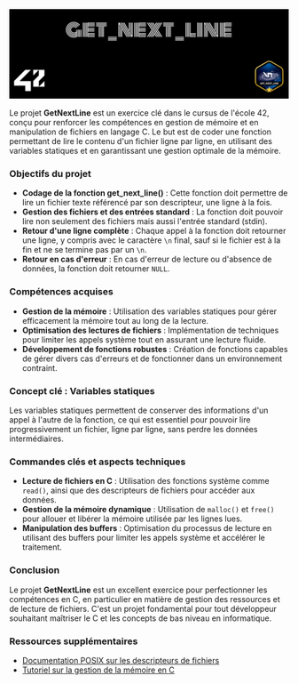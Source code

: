 <picture>
<img alt="Entête du dépôt Get_Next_Line." src="https://github.com/Paype67210/get_next_line_42Mulhouse/blob/main/Tools/cover-get_next_line-bonus.png">
</picture>

Le projet **GetNextLine** est un exercice clé dans le cursus de l'école 42, conçu pour renforcer les compétences en gestion de mémoire et en manipulation de fichiers en langage C. Le but est de coder une fonction permettant de lire le contenu d'un fichier ligne par ligne, en utilisant des variables statiques et en garantissant une gestion optimale de la mémoire.

### Objectifs du projet

- **Codage de la fonction get_next_line()** : Cette fonction doit permettre de lire un fichier texte référencé par son descripteur, une ligne à la fois.
- **Gestion des fichiers et des entrées standard** : La fonction doit pouvoir lire non seulement des fichiers mais aussi l'entrée standard (stdin).
- **Retour d'une ligne complète** : Chaque appel à la fonction doit retourner une ligne, y compris avec le caractère `\n` final, sauf si le fichier est à la fin et ne se termine pas par un `\n`.
- **Retour en cas d'erreur** : En cas d'erreur de lecture ou d'absence de données, la fonction doit retourner `NULL`.

### Compétences acquises

- **Gestion de la mémoire** : Utilisation des variables statiques pour gérer efficacement la mémoire tout au long de la lecture.
- **Optimisation des lectures de fichiers** : Implémentation de techniques pour limiter les appels système tout en assurant une lecture fluide.
- **Développement de fonctions robustes** : Création de fonctions capables de gérer divers cas d'erreurs et de fonctionner dans un environnement contraint.

### Concept clé : Variables statiques

Les variables statiques permettent de conserver des informations d'un appel à l'autre de la fonction, ce qui est essentiel pour pouvoir lire progressivement un fichier, ligne par ligne, sans perdre les données intermédiaires.

### Commandes clés et aspects techniques

- **Lecture de fichiers en C** : Utilisation des fonctions système comme `read()`, ainsi que des descripteurs de fichiers pour accéder aux données.
- **Gestion de la mémoire dynamique** : Utilisation de `malloc()` et `free()` pour allouer et libérer la mémoire utilisée par les lignes lues.
- **Manipulation des buffers** : Optimisation du processus de lecture en utilisant des buffers pour limiter les appels système et accélérer le traitement.

### Conclusion

Le projet **GetNextLine** est un excellent exercice pour perfectionner les compétences en C, en particulier en matière de gestion des ressources et de lecture de fichiers. C'est un projet fondamental pour tout développeur souhaitant maîtriser le C et les concepts de bas niveau en informatique.

### Ressources supplémentaires

- [Documentation POSIX sur les descripteurs de fichiers](https://pubs.opengroup.org/onlinepubs/9699919799/functions/open.html)
- [Tutoriel sur la gestion de la mémoire en C](https://www.learn-c.org/en/Memory_management)

